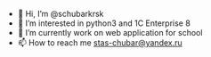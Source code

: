 - 👋 Hi, I’m @schubarkrsk
- 👀 I’m interested in python3 and 1C Enterprise 8
- 🌱 I’m currently work on web application for school
- 📫 How to reach me stas-chubar@yandex.ru

<!---
schubarkrsk/schubarkrsk is a ✨ special ✨ repository because its `README.md` (this file) appears on your GitHub profile.
You can click the Preview link to take a look at your changes.
--->
